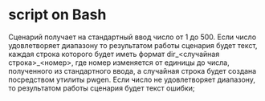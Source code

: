 # script on Bash

Сценарий получает на стандартный ввод число от 1 до 500. Если число удовлетворяет диапазону то результатом работы сценария будет текст, каждая строка которого будет иметь формат dir_<случайная строка>_<номер>, где номер изменяется от единицы до числа, полученного из стандартного ввода, а случайная строка будет создана посредством утилиты pwgen. Если число не удовлетворяет диапазону, то результатом работы сценария будет текст ошибки;

